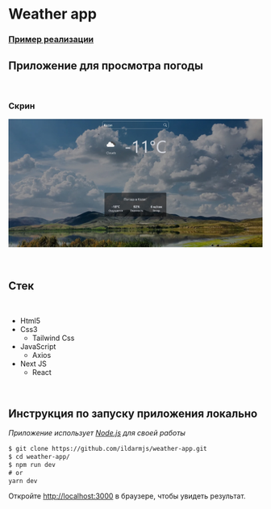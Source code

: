 # Weather app

### [Пример реализации](https://weather-app-kappa-lovat.vercel.app/)

## Приложение для просмотра погоды

<br/>

### Скрин

![Image](https://github.com/ildarmjs/weather-app/raw/main/screenshot/weather-app.jpg)

<br/>

## Стек

<br />

- Html5
- Css3
  - Tailwind Css
- JavaScript
  - Axios
- Next JS
  - React

<br />

## Инструкция по запуску приложения **локально**

_Приложение использует [Node.js](https://nodejs.org/) для своей работы_

```
$ git clone https://github.com/ildarmjs/weather-app.git
$ cd weather-app/
$ npm run dev
# or
yarn dev
```

Откройте [http://localhost:3000](http://localhost:3000) в браузере, чтобы увидеть результат.
